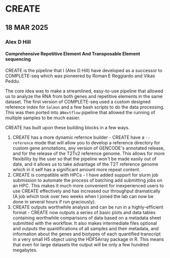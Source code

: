 # CREATE
## 18 MAR 2025
### Alex D Hill

#### Comprehensive Repetitive Element And Transposable Element sequencing

CREATE is the pipeline that I (Alex D Hill) have developed as a successor to COMPLETE-seq which was pioneered by Roman E Reggiardo and Vikas Peddu.

The core idea was to make a streamlined, easy-to-use pipeline that allowed us to analyze the RNA from both genes and repetitive elements in the same dataset.  The first version of COMPLETE-seq used a custom designed reference index for `Salmon` and a few bash scripts to do the data processing. This was then ported into a`Nextflow` pipeline that allowed the running of multiple samples to be much easier.

CREATE has built upon these building blocks in a few ways. 

  1. CREATE has a more dynamic refernce builder
    - CREATE have a `--reference` mode that will allow you to develop a reference directory for custom gene annotations, any version of GENCODE's annotated release, and for the release of the T2Tv2 reference genome. This allows for more flexibility by the user so that the pipeline won't be made easily out of date, and it allows us to take advantage of the T2T reference genome which in it self has a significant amount more repeat content.
  2. CREATE is compatible with HPCs
    - I have added support for slurm job submission to automate the process of batching add submitting jobs on an HPC. This makes it much more convenient for inexperienced users to use CREATE effectively and has increased our throughput dramatically (A job which took over two weeks when I joined the lab can now be done in several hours if run graciously).
  3. CREATE outputs worthwhile analysis and can be run in a highly-efficient format
    - CREATE now outputs a series of basic plots and data tables containing worthwhile comparisons of data based on a metadata sheet submitted with the workflow. It also makes intermediate files optional and outputs the quantifications of all samples and their metadata, and information about the genes and biotypes of each quantified transcript in a very small H5 object using the HDF5Array package in R. This means that even for large datasets the output will be only a few hundred megabytes.


